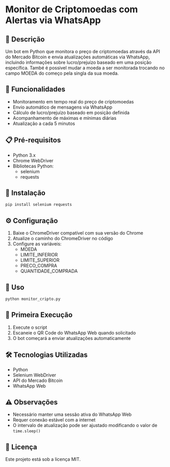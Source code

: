 # Monitor de Criptomoedas com Alertas via WhatsApp

## 📝 Descrição
Um bot em Python que monitora o preço de criptomoedas através da API do Mercado Bitcoin e envia atualizações automáticas via WhatsApp, incluindo informações sobre lucro/prejuízo baseado em uma posição específica. També é possivel mudar a moeda a ser monitorada trocando no campo MOEDA do começo pela singla da sua moeda.

## 🚀 Funcionalidades
- Monitoramento em tempo real do preço de criptomoedas
- Envio automático de mensagens via WhatsApp
- Cálculo de lucro/prejuízo baseado em posição definida
- Acompanhamento de máximas e mínimas diárias
- Atualização a cada 5 minutos

## 📋 Pré-requisitos
- Python 3.x
- Chrome WebDriver
- Bibliotecas Python:
  - selenium
  - requests

## 🔧 Instalação


```python
pip install selenium requests
```

## ⚙️ Configuração
1. Baixe o ChromeDriver compatível com sua versão do Chrome
2. Atualize o caminho do ChromeDriver no código
3. Configure as variáveis:
   - MOEDA
   - LIMITE_INFERIOR
   - LIMITE_SUPERIOR
   - PRECO_COMPRA
   - QUANTIDADE_COMPRADA

## 🎯 Uso

```python
python monitor_cripto.py
```


## 📱 Primeira Execução
1. Execute o script
2. Escaneie o QR Code do WhatsApp Web quando solicitado
3. O bot começará a enviar atualizações automaticamente

## 🛠️ Tecnologias Utilizadas
- Python
- Selenium WebDriver
- API do Mercado Bitcoin
- WhatsApp Web

## ⚠️ Observações
- Necessário manter uma sessão ativa do WhatsApp Web
- Requer conexão estável com a internet
- O intervalo de atualização pode ser ajustado modificando o valor de `time.sleep()`

## 📄 Licença
Este projeto está sob a licença MIT.